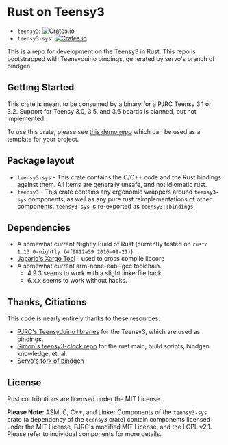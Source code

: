 # Rust on Teensy3

* `teensy3`: [![Crates.io](https://img.shields.io/crates/v/teensy3.svg)](https://crates.io/crates/teensy3)
* `teensy3-sys`: [![Crates.io](https://img.shields.io/crates/v/teensy3-sys.svg)](https://crates.io/crates/teensy3-sys)

This is a repo for development on the Teensy3 in Rust. This repo is bootstrapped
with Teensyduino bindings, generated by servo's branch of bindgen.

## Getting Started

This crate is meant to be consumed by a binary for a PJRC Teensy 3.1 or 3.2. Support for Teensy 3.0, 3.5, and 3.6 boards is planned, but not implemented.

To use this crate, please see [this demo repo](https://github.com/jamesmunns/teensy3-rs-demo) which can be used as a template for your project.


## Package layout

* `teensy3-sys` - This crate contains the C/C++ code and the Rust bindings against them. All items are generally unsafe, and not idiomatic rust.
* `teensy3` - This crate contains any ergonomic wrappers around `teensy3-sys` components, as well as any pure rust reimplementations of other components. `teensy3-sys` is re-exported as `teensy3::bindings`.

## Dependencies

* A somewhat current Nightly Build of Rust (currently tested on `rustc 1.13.0-nightly (4f9812a59 2016-09-21)`)
* [Japaric's Xargo Tool](https://github.com/japaric/xargo) - used to cross compile libcore
* A somewhat current arm-none-eabi-gcc toolchain.
    * 4.9.3 seems to work with a slight linkerfile hack
    * 6.x.x seems to work without hacks.

## Thanks, Citiations

This code is nearly entirely thanks to these resources:

* [PJRC's Teensyduino libraries](https://github.com/PaulStoffregen/cores) for the Teensy3, which are used as bindings.
* [Simon's teensy3-clock repo](https://github.com/SimonSapin/teensy-clock) for the rust main, build scripts, bindgen knowledge, et. al.
* [Servo's fork of bindgen](https://github.com/servo/rust-bindgen)

## License

Rust contributions are licensed under the MIT License.

**Please Note:** ASM, C, C++, and Linker Components of the `teensy3-sys` crate (a dependency of the `teensy3` crate) contain components licensed under the MIT License, PJRC's modified MIT License, and the LGPL v2.1. Please refer to individual components for more details.